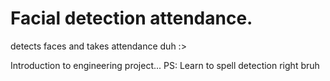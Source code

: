 # Facial detection attendance.
detects faces and takes attendance duh :>


Introduction to engineering project...
PS: Learn to spell detection right bruh
